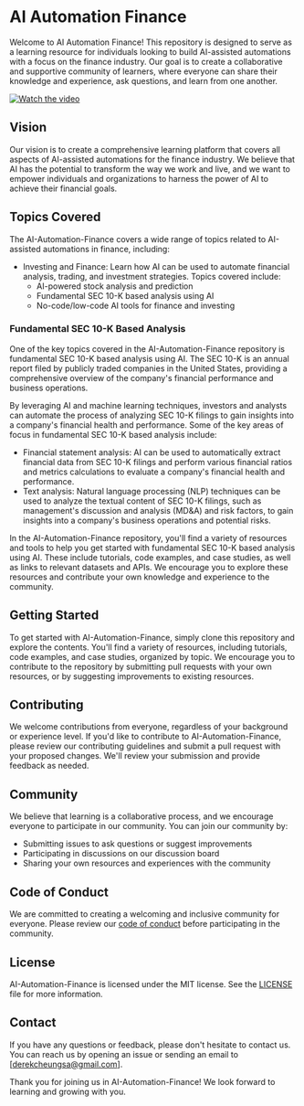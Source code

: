 # AI Automation Finance

Welcome to AI Automation Finance! This repository is designed to serve as a learning resource for individuals looking to build AI-assisted automations with a focus on the finance industry. Our goal is to create a collaborative and supportive community of learners, where everyone can share their knowledge and experience, ask questions, and learn from one another.


[![Watch the video](https://img.youtube.com/vi/NIzGctlvzBM/maxresdefault.jpg)](https://youtu.be/NIzGctlvzBM)


## Vision

Our vision is to create a comprehensive learning platform that covers all aspects of AI-assisted automations for the finance industry. We believe that AI has the potential to transform the way we work and live, and we want to empower individuals and organizations to harness the power of AI to achieve their financial goals.

## Topics Covered

The AI-Automation-Finance covers a wide range of topics related to AI-assisted automations in finance, including:

* Investing and Finance: Learn how AI can be used to automate financial analysis, trading, and investment strategies. Topics covered include:
  + AI-powered stock analysis and prediction
  + Fundamental SEC 10-K based analysis using AI
  + No-code/low-code AI tools for finance and investing

### Fundamental SEC 10-K Based Analysis

One of the key topics covered in the AI-Automation-Finance repository is fundamental SEC 10-K based analysis using AI. The SEC 10-K is an annual report filed by publicly traded companies in the United States, providing a comprehensive overview of the company's financial performance and business operations.

By leveraging AI and machine learning techniques, investors and analysts can automate the process of analyzing SEC 10-K filings to gain insights into a company's financial health and performance. Some of the key areas of focus in fundamental SEC 10-K based analysis include:

* Financial statement analysis: AI can be used to automatically extract financial data from SEC 10-K filings and perform various financial ratios and metrics calculations to evaluate a company's financial health and performance.
* Text analysis: Natural language processing (NLP) techniques can be used to analyze the textual content of SEC 10-K filings, such as management's discussion and analysis (MD&A) and risk factors, to gain insights into a company's business operations and potential risks.

In the AI-Automation-Finance repository, you'll find a variety of resources and tools to help you get started with fundamental SEC 10-K based analysis using AI. These include tutorials, code examples, and case studies, as well as links to relevant datasets and APIs. We encourage you to explore these resources and contribute your own knowledge and experience to the community.

## Getting Started

To get started with AI-Automation-Finance, simply clone this repository and explore the contents. You'll find a variety of resources, including tutorials, code examples, and case studies, organized by topic. We encourage you to contribute to the repository by submitting pull requests with your own resources, or by suggesting improvements to existing resources.

## Contributing

We welcome contributions from everyone, regardless of your background or experience level. If you'd like to contribute to AI-Automation-Finance, please review our contributing guidelines and submit a pull request with your proposed changes. We'll review your submission and provide feedback as needed.

## Community

We believe that learning is a collaborative process, and we encourage everyone to participate in our community. You can join our community by:

* Submitting issues to ask questions or suggest improvements
* Participating in discussions on our discussion board
* Sharing your own resources and experiences with the community

## Code of Conduct

We are committed to creating a welcoming and inclusive community for everyone. Please review our [code of conduct](CODE_OF_CONDUCT.md) before participating in the community.

## License

AI-Automation-Finance is licensed under the MIT license. See the [LICENSE](LICENSE) file for more information.

## Contact

If you have any questions or feedback, please don't hesitate to contact us. You can reach us by opening an issue or sending an email to [derekcheungsa@gmail.com].

Thank you for joining us in AI-Automation-Finance! We look forward to learning and growing with you.

